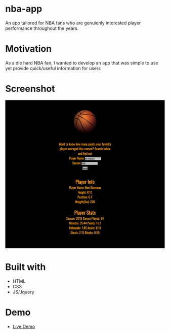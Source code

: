 # nba-app

An app tailored for NBA fans who are genuienly interested player performance throughout the years.

# Motivation

As a die hard NBA fan, I wanted to develop an app that was simple to use yet provide quick/useful information for users

# Screenshot

![sample](demo-pic.png)



# Built with

* HTML
* CSS
* JS/Jquery


# Demo

- [Live Demo](https://kurisuhehe.github.io/nba-app/)
